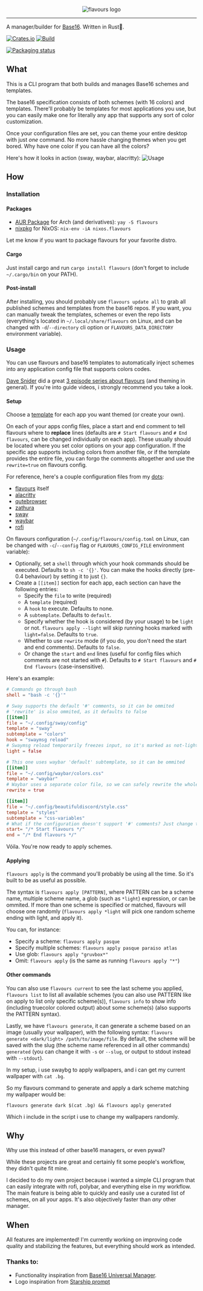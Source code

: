 <p align="center">
  <img src="https://raw.githubusercontent.com/Misterio77/flavours/master/logo.svg" alt="flavours logo"/>
</p>

---

A manager/builder for [Base16](https://github.com/chriskempson/base16). Written in Rust🦀.

[![Crates.io](https://img.shields.io/crates/v/flavours.svg)](https://crates.io/crates/flavours)
[![Build](https://github.com/misterio77/flavours/workflows/Rust/badge.svg)](https://github.com/misterio77/flavours/actions?query=workflow%3ARust)

[![Packaging status](https://repology.org/badge/vertical-allrepos/flavours.svg)](https://repology.org/project/flavours/versions)


## What
This is a CLI program that both builds and manages Base16 schemes and templates.

The base16 specification consists of both schemes (with 16 colors) and templates. There'll probably be templates for most applications you use, but you can easily make one for literally any app that supports any sort of color customization.

Once your configuration files are set, you can theme your entire desktop with just *one* command. No more hassle changing themes when you get bored.
Why have one color if you can have all the colors?

Here's how it looks in action (sway, waybar, alacritty):
![Usage](https://u.cubeupload.com/Misterio77x/ezgifcomgifmaker.gif)

## How

### Installation

#### Packages
- [AUR Package](https://aur.archlinux.org/packages/flavours/) for Arch (and derivatives):
`yay -S flavours`
- [nixpkg](https://github.com/NixOS/nixpkgs/blob/master/pkgs/applications/misc/flavours/default.nix#L17) for NixOS:
`nix-env -iA nixos.flavours`

Let me know if you want to package flavours for your favorite distro.

#### Cargo
Just install cargo and run `cargo install flavours` (don't forget to include `~/.cargo/bin` on your PATH).

#### Post-install
After installing, you should probably use `flavours update all` to grab all published schemes and templates from the base16 repos. If you want, you can manually tweak the templates, schemes or even the repo lists (everything's located in `~/.local/share/flavours` on Linux, and can be changed with `-d`/`--directory` cli option or `FLAVOURS_DATA_DIRECTORY` environment variable).

### Usage
You can use flavours and base16 templates to automatically inject schemes into any application config file that supports colors codes.

[Dave Snider](https://www.youtube.com/channel/UC7uO9V1Frl_wPd9d1qOm_RQ) did a great [3 episode series about flavours](https://youtu.be/1HPo4VvI6dA) (and theming in general). If you're into guide videos, i strongly recommend you take a look.

#### Setup
Choose a [template](https://github.com/chriskempson/base16#template-repositories) for each app you want themed (or create your own).

On each of your apps config files, place a start and end comment to tell flavours where to **replace** lines (defaults are `# Start flavours` and `# End flavours`, can be changed individually on each app). These usually should be located where you set color options on your app configuration. If the specific app supports including colors from another file, or if the template provides the entire file, you can forgo the comments altogether and use the `rewrite=true` on flavours config.

For reference, here's a couple configuration files from my [dots](https://github.com/Misterio77/dotfiles):
- [flavours](https://github.com/Misterio77/dotfiles/blob/sway/home/.config/flavours/config.toml) itself
- [alacritty](https://github.com/Misterio77/dotfiles/blob/sway/home/.config/alacritty/alacritty.yml)
- [qutebrowser](https://github.com/Misterio77/dotfiles/blob/sway/home/.config/qutebrowser/config.py)
- [zathura](https://github.com/Misterio77/dotfiles/blob/sway/home/.config/zathura/zathurarc)
- [sway](https://github.com/Misterio77/dotfiles/blob/sway/home/.config/sway/config)
- [waybar](https://github.com/Misterio77/dotfiles/blob/sway/home/.config/waybar/colors.css)
- [rofi](https://github.com/Misterio77/dotfiles/blob/sway/home/.config/rofi/themes/colors.rasi)

On flavours configuration (`~/.config/flavours/config.toml` on Linux, can be changed with `-c`/`--config` flag or `FLAVOURS_CONFIG_FILE` environment variable):
- Optionally, set a `shell` through which your hook commands should be executed. Defaults to `sh -c '{}'`. You can make the hooks directly (pre-0.4 behaviour) by setting it to just `{}`.
- Create a `[[item]]` section for each app, each section can have the following entries:
  - Specify the `file` to write (required)
  - A `template` (required)
  - A `hook` to execute. Defaults to none.
  - A `subtemplate`. Defaults to `default`.
  - Specify whether the hook is considered (by your usage) to be `light` or not. `flavours apply --light` will skip running hooks marked with `light=false`. Defaults to `true`.
  - Whether to use `rewrite` mode (if you do, you don't need the start and end comments). Defaults to `false`.
  - Or change the `start` and `end` lines (useful for config files which comments are not started with `#`). Defaults to `# Start flavours` and `# End flavours` (case-insensitive).

Here's an example:
```toml
# Commands go through bash
shell = "bash -c '{}'"

# Sway supports the default '#' comments, so it can be ommited
# 'rewrite' is also ommited, as it defaults to false
[[item]]
file = "~/.config/sway/config"
template = "sway"
subtemplate = "colors"
hook = "swaymsg reload"
# Swaymsg reload temporarily freezes input, so it's marked as not-light
light = false

# This one uses waybar 'default' subtemplate, so it can be ommited
[[item]]
file = "~/.config/waybar/colors.css"
template = "waybar"
# Waybar uses a separate color file, so we can safely rewrite the whole file
rewrite = true

[[item]]
file = "~/.config/beautifuldiscord/style.css"
template = "styles"
subtemplate = "css-variables"
# What if the configuration doesn't support '#' comments? Just change them!
start= "/* Start flavours */"
end = "/* End flavours */"
```

Vóila. You're now ready to apply schemes.

#### Applying
`flavours apply` is the command you'll probably be using all the time. So it's built to be as useful as possible.

The syntax is `flavours apply [PATTERN]`, where PATTERN can be a scheme name, multiple scheme name, a glob (such as `*light`) expression, or can be ommited.
If more than one scheme is specified or matched, flavours will choose one randomly (`flavours apply *light` will pick one random scheme ending with light, and apply it).

You can, for instance:
- Specify a scheme: `flavours apply pasque`
- Specify multiple schemes: `flavours apply pasque paraiso atlas`
- Use glob: `flavours apply "gruvbox*"`
- Omit: `flavours apply` (is the same as running `flavours apply "*"`)

#### Other commands
You can also use `flavours current` to see the last scheme you applied, `flavours list` to list all available schemes (you can also use PATTERN like on apply to list only specific scheme(s)), `flavours info` to show info (including truecolor colored output) about some scheme(s) (also supports the PATTERN syntax).

Lastly, we have `flavours generate`, it can generate a scheme based on an image (usually your wallpaper), with the following syntax: `flavours generate <dark/light> /path/to/image/file`. By default, the scheme will be saved with the slug (the scheme name referenced in all other commands) `generated` (you can change it with `-s` or `--slug`, or output to stdout instead with `--stdout`).

In my setup, i use swaybg to apply wallpapers, and i can get my current wallpaper with `cat .bg`.

So my flavours command to generate and apply a dark scheme matching my wallpaper would be:

`flavours generate dark $(cat .bg) && flavours apply generated`

Which i include in the script i use to change my wallpapers randomly.

## Why
Why use this instead of other base16 managers, or even pywal?

While these projects are great and certainly fit some people's workflow, they didn't quite fit mine.

I decided to do my own project because i wanted a simple CLI program that can easily integrate with rofi, polybar, and everything else in my workflow. The main feature is being able to quickly and easily use a curated list of schemes, on all your apps. It's also objectively faster than _any_ other manager.

## When
All features are implemented! I'm currently working on improving code quality and stabilizing the features, but everything should work as intended.

### Thanks to:
- Functionality inspiration from [Base16 Universal Manager](https://github.com/pinpox/base16-universal-manager).
- Logo inspiration from [Starship prompt](https://starship.rs)
